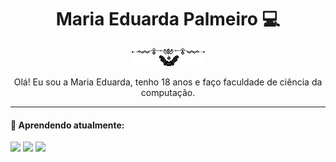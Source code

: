 <h1 align="center"> Maria Eduarda Palmeiro 💻 </h1>
  
<p align="center">
  <img src="https://github.com/eduardapalmeiro/eduardapalmeiro/blob/main/morcego.gif?raw=true">
</p>
<p align="center">
   Olá! Eu sou a Maria Eduarda, tenho 18 anos e faço faculdade de ciência da computação.
</p>

---

<h4> 🌱 Aprendendo atualmente: </h4>
<code><img height="32" src="https://encrypted-tbn0.gstatic.com/images?q=tbn:ANd9GcTBd2rMcfI56SZEenhvautbZl_xUsPSHaktNw&s"></code>
<code><img height="32" src="https://encrypted-tbn0.gstatic.com/images?q=tbn:ANd9GcSJDwBd9LoQzBAZigXXxzQ0kKn6TwyrE0Y7Rg&s"></code>
<code><img height="32" src="https://cdn-icons-png.flaticon.com/512/5968/5968350.png"></code>


<!--
**eduardapalmeiro/eduardapalmeiro** is a ✨ _special_ ✨ repository because its `README.md` (this file) appears on your GitHub profile.

Here are some ideas to get you started:

- 🔭 I’m currently working on ...
- 🌱 I’m currently learning ...
- 👯 I’m looking to collaborate on ...
- 🤔 I’m looking for help with ...
- 💬 Ask me about ...
- 📫 How to reach me: ...
- 😄 Pronouns: ...
- ⚡ Fun fact: ...
-->
